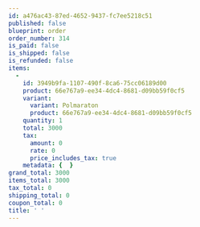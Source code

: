 ```yaml
---
id: a476ac43-87ed-4652-9437-fc7ee5218c51
published: false
blueprint: order
order_number: 314
is_paid: false
is_shipped: false
is_refunded: false
items:
  -
    id: 3949b9fa-1107-490f-8ca6-75cc06189d00
    product: 66e767a9-ee34-4dc4-8681-d09bb59f0cf5
    variant:
      variant: Polmaraton
      product: 66e767a9-ee34-4dc4-8681-d09bb59f0cf5
    quantity: 1
    total: 3000
    tax:
      amount: 0
      rate: 0
      price_includes_tax: true
    metadata: {  }
grand_total: 3000
items_total: 3000
tax_total: 0
shipping_total: 0
coupon_total: 0
title: ' '
---
```

